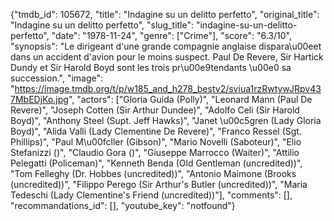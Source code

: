 {"tmdb_id": 105672, "title": "Indagine su un delitto perfetto", "original_title": "Indagine su un delitto perfetto", "slug_title": "indagine-su-un-delitto-perfetto", "date": "1978-11-24", "genre": ["Crime"], "score": "6.3/10", "synopsis": "Le dirigeant d'une grande compagnie anglaise dispara\u00eet dans un accident d'avion pour le moins suspect. Paul De Revere, Sir Hartick Dundy et Sir Harold Boyd sont les trois pr\u00e9tendants \u00e0 sa succession.", "image": "https://image.tmdb.org/t/p/w185_and_h278_bestv2/sviua1rzRwtywJRpv437MbEDjKo.jpg", "actors": ["Gloria Guida (Polly)", "Leonard Mann (Paul De Revere)", "Joseph Cotten (Sir Arthur Dundee)", "Adolfo Celi (Sir Harold Boyd)", "Anthony Steel (Supt. Jeff Hawks)", "Janet \u00c5gren (Lady Gloria Boyd)", "Alida Valli (Lady Clementine De Revere)", "Franco Ressel (Sgt. Phillips)", "Paul M\u00fcller (Gibson)", "Mario Novelli (Saboteur)", "Elio Stefanizzi ()", "Claudio Gora ()", "Giuseppe Marrocco (Waiter)", "Attilio Pelegatti (Policeman)", "Kenneth Benda (Old Gentleman (uncredited))", "Tom Felleghy (Dr. Hobbes (uncredited))", "Antonio Maimone (Brooks (uncredited))", "Filippo Perego (Sir Arthur's Butler (uncredited))", "Maria Tedeschi (Lady Clementine's Friend (uncredited))"], "comments": [], "recommandations_id": [], "youtube_key": "notfound"}